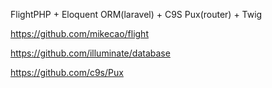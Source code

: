 FlightPHP + Eloquent ORM(laravel) + C9S Pux(router) + Twig

https://github.com/mikecao/flight

https://github.com/illuminate/database

https://github.com/c9s/Pux